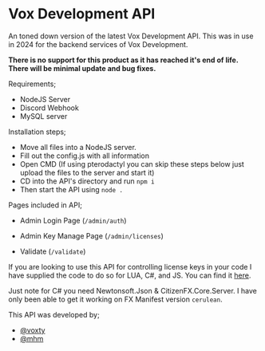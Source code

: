 
# Vox Development API

An toned down version of the latest Vox Development API. This was in use in 2024 for the backend services of Vox Development.

**There is no support for this product as it has reached it's end of life. There will be minimal update and bug fixes.**

Requirements;

- NodeJS Server
- Discord Webhook
- MySQL server

Installation steps;

- Move all files into a NodeJS server.
- Fill out the config.js with all information
- Open CMD (If using pterodactyl you can skip these steps below just upload the files to the server and start it)
- CD into the API's directory and run `npm i`
- Then start the API using `node .`

Pages included in API;

- Admin Login Page (`/admin/auth`)
- Admin Key Manage Page (`/admin/licenses`)

- Validate (`/validate`)

If you are looking to use this API for controlling license keys in your code I have supplied the code to do so for LUA, C#, and JS. You can find it [here](https://github.com/VoxtyDevelopment/licensekey).

Just note for C# you need Newtonsoft.Json & CitizenFX.Core.Server. I have only been able to get it working on FX Manifest version `cerulean`.

This API was developed by;
- [@voxty](https://github.com/voxty)
- [@mhm](https://github.com/ebt-mhm)